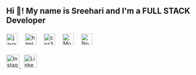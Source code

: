 

<h2 align="left">Hi 👋! My name is Sreehari and I'm a FULL STACK Developer </h2>

###

###

<div align="left">
  <img src="https://cdn.jsdelivr.net/gh/devicons/devicon/icons/javascript/javascript-original.svg" height="30" alt="javascript logo"  />
  <img width="12" />
  <img src="https://cdn.jsdelivr.net/gh/devicons/devicon/icons/html5/html5-original.svg" height="30" alt="html5 logo"  />
  <img width="12" />
  <img src="https://cdn.jsdelivr.net/gh/devicons/devicon/icons/css3/css3-original.svg" height="30" alt="css3 logo"  />
  <img width="12" />
<img src="https://cdn.jsdelivr.net/gh/devicons/devicon/icons/mongodb/mongodb-original.svg" height="30" alt="MongoDB logo" />
 <img width="12" />
<img src="https://cdn.jsdelivr.net/gh/devicons/devicon/icons/nodejs/nodejs-original.svg" height="30" alt="NodeJS logo" />
 <img width="12" />
</div>

###

<div align="left">
<a href="https://www.instagram.com/_sreehari_.16/" target="_blank">
  <img src="https://img.shields.io/static/v1?message=Instagram&logo=instagram&label=&color=E4405F&logoColor=white&labelColor=&style=for-the-badge" height="35" alt="Instagram logo" />
</a>
&nbsp; <!-- Non-breaking space added here -->
<a href="https://www.linkedin.com/in/sreehari-m-236266272/" target="_blank">
  <img src="https://img.shields.io/static/v1?message=LinkedIn&logo=linkedin&label=&color=0077B5&logoColor=white&labelColor=&style=for-the-badge" height="35" alt="LinkedIn logo" />
</a>
</div>

###

<!---
AfsalMadathingal/AfsalMadathingal is a ✨ special ✨ repository because its `README.md` (this file) appears on your GitHub profile.
You can click the Preview link to take a look at your changes.
--->
